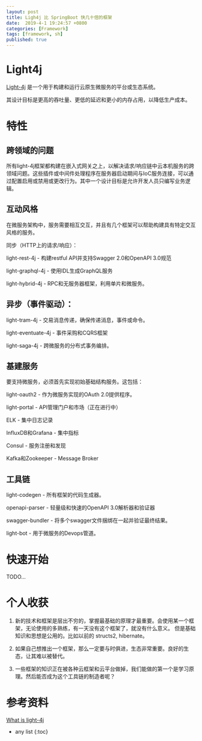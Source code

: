 ```yaml
---
layout: post
title: Ligh4j 比 SpringBoot 快几十倍的框架
date:  2019-4-1 19:24:57 +0800
categories: [Framework]
tags: [framework, sh]
published: true
---
```


# Light4j

[Light-4j](https://www.networknt.com/faq/what-is-light-4j/) 是一个用于构建和运行云原生微服务的平台或生态系统。

其设计目标是更高的吞吐量、更低的延迟和更小的内存占用，以降低生产成本。

# 特性

## 跨领域的问题

所有light-4j框架都构建在嵌入式网关之上，以解决请求/响应链中云本机服务的跨领域问题。这些插件或中间件处理程序在服务器启动期间与IoC服务连接，可以通过配置启用或禁用或更改行为。其中一个设计目标是允许开发人员只编写业务逻辑。

## 互动风格

在微服务架构中，服务需要相互交互，并且有几个框架可以帮助构建具有特定交互风格的服务。

同步（HTTP上的请求/响应）：

light-rest-4j  - 构建restful API并支持Swagger 2.0和OpenAPI 3.0规范

light-graphql-4j  - 使用IDL生成GraphQL服务

light-hybrid-4j  -  RPC和无服务器框架，利用单片和微服务。

## 异步（事件驱动）：

light-tram-4j  - 交易消息传递，确保传递消息，事件或命令。

light-eventuate-4j  - 事件采购和CQRS框架

light-saga-4j  - 跨微服务的分布式事务编排。

## 基建服务

要支持微服务，必须首先实现初始基础结构服务。这包括：

light-oauth2  - 作为微服务实现的OAuth 2.0提供程序。

light-portal  -  API管理门户和市场（正在进行中）

ELK  - 集中日志记录

InfluxDB和Grafana  - 集中指标

Consul  - 服务注册和发现

Kafka和Zookeeper  -  Message Broker

## 工具链

light-codegen  - 所有框架的代码生成器。

openapi-parser  - 轻量级和快速的OpenAPI 3.0解析器和验证器

swagger-bundler  - 将多个swagger文件捆绑在一起并验证最终结果。

light-bot  - 用于微服务的Devops管道。

# 快速开始

TODO...

# 个人收获

1. 新的技术和框架是层出不穷的，掌握最基础的原理才最重要。会使用某一个框架，无论使用的多熟练，有一天没有这个框架了，就没有什么意义。
但是基础知识和思想是公用的。比如以前的 structs2, hibernate。

2. 如果自己想推出一个框架，那么一定要与时俱进，生态非常重要。良好的生态，让其难以被替代。

3. 一些框架的知识正在被各种云框架和云平台做掉，我们能做的第一个是学习原理。然后能否成为这个工具链的制造者呢？

# 参考资料

[What is light-4j](https://www.networknt.com/faq/what-is-light-4j/)


* any list
{:toc}